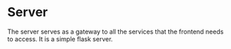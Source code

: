 # Server

The server serves as a gateway to all the services that the frontend needs to access. It is a simple flask server.
